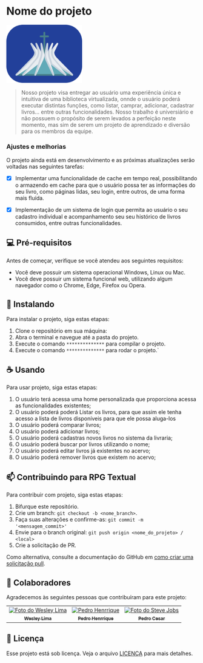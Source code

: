 # Nome do projeto

<img src="img/logotipo.png" alt="Exemplo imagem" width="200">


> Nosso projeto visa entregar ao usuário uma experiência única e intuitiva de uma biblioteca virtualizada, onnde o usuário poderá executar distintas funções, como listar, camprar, adicionar, cadastrar livros... entre outras funcionalidades.
> Nosso trabalho é universiário e não possuem o propósito de serem levados a perfeição neste momento, mas sim de serem um projeto de 
> aprendizado e diversão para os membros da equipe.

### Ajustes e melhorias

O projeto ainda está em desenvolvimento e as próximas atualizações serão voltadas nas seguintes tarefas:

- [x] Implementar uma funcionalidade de cache em tempo real, possibilitando o armazendo em cache para que o usuário possa ter as informações do seu livro, como páginas lidas, seu login, entre outros, de uma forma mais fluída.
- [x] Implementação de um sistema de login que permita ao usuário o seu cadastro individual e acompanhamento seu seu histórico de livros consumidos, entre outras funcionalidades.


## 💻 Pré-requisitos

Antes de começar, verifique se você atendeu aos seguintes requisitos:

- Você deve possuir um sistema operacional Windows, Linux ou Mac.
- Você deve possuir um sistema funcional web, utilizando algum navegador como o Chrome, Edge, Firefox ou Opera.

## 🚀 Instalando <Biblioteca Virtual>

Para instalar o projeto, siga estas etapas:

1. Clone o repositório em sua máquina:
2. Abra o terminal e navegue até a pasta do projeto.
3. Execute o comando `**************` para compilar o projeto.
4. Execute o comando `**************` para rodar o projeto.`

## ☕ Usando <RPG Texual>

Para usar projeto, siga estas etapas:

1. O usuário terá acessa uma home personalizada que proporciona acessa as funcionalidades existentes;
2. O usuário poderá poderá Listar os livros, para que assim ele tenha acesso a lista de livros disponíveis para que ele possa aluga-los
3. O usuário poderá comparar livros;
4. O usuário poderá adicionar livros;
5. O usuário poderá cadastras novos livros no sistema da livraria;
6. O usuário poderá buscar por livros utilizando o nome;
7. O usuário poderá editar livros já existentes no acervo;
8. O usuário poderá remover livros que existem no acervo;


## 📫 Contribuindo para RPG Textual

Para contribuir com projeto, siga estas etapas:

1. Bifurque este repositório.
2. Crie um branch: `git checkout -b <nome_branch>`.
3. Faça suas alterações e confirme-as: `git commit -m '<mensagem_commit>'`
4. Envie para o branch original: `git push origin <nome_do_projeto> / <local>`
5. Crie a solicitação de PR.

Como alternativa, consulte a documentação do GitHub em [como criar uma solicitação pull](https://help.github.com/en/github/collaborating-with-issues-and-pull-requests/creating-a-pull-request).

## 🤝 Colaboradores

Agradecemos às seguintes pessoas que contribuíram para este projeto:

<table>
  <tr>
    <td align="center">
      <a href="#" title="defina o titulo do link">
        <img src="https://media.licdn.com/dms/image/D4D03AQEPj_QWJ4pfMg/profile-displayphoto-shrink_800_800/0/1710906912813?e=1721865600&v=beta&t=-CBUL9DNTjjoDCh9jGmrpf6XaKkJlQswGIADN3R-C6E" width="100px;" alt="Foto do Wesley Lima"/><br>
        <sub>
          <b>Wesley Lima</b>
        </sub>
      </a>
    </td>
    <td align="center">
      <a href="#" title="defina o titulo do link">
        <img src="https://media.licdn.com/dms/image/D4D03AQEaYTyYetINkQ/profile-displayphoto-shrink_800_800/0/1685739079307?e=1721865600&v=beta&t=eRedKXode-PexxMiM_nsKYHx1PPr5VvVu5ccmDPTA98" width="100px;" alt="Pedro Henrrique"/><br>
        <sub>
          <b>Pedro Henrrique</b>
        </sub>
      </a>
    </td>
    <td align="center">
      <a href="#" title="defina o titulo do link">
        <img src="https://media.licdn.com/dms/image/D4E03AQH7DooITDfsKQ/profile-displayphoto-shrink_400_400/0/1688525101280?e=1721865600&v=beta&t=tksNGtTdjl9WKAeYuDj4gZL0_GgSeEYhgdTpz1omEv4" width="100px;" alt="Foto do Steve Jobs"/><br>
        <sub>
          <b>Pedro Cesar</b>
        </sub>
      </a>
    </td>
  </tr>
</table>


## 📝 Licença

Esse projeto está sob licença. Veja o arquivo [LICENÇA](https://github.com/pdrhp/AT3-N2-Coletiva-Front-End/blob/main/LICENSE) para mais detalhes.
